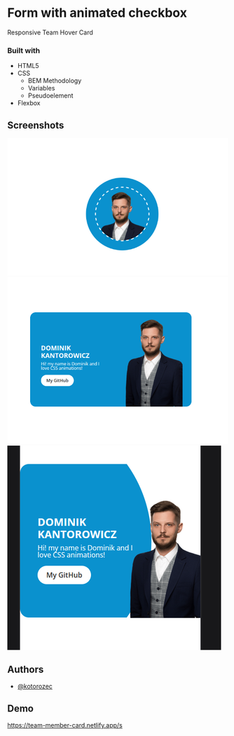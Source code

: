 # Form with animated checkbox

Responsive Team Hover Card

### Built with

-   HTML5
-   CSS
    -   BEM Methodology
    -   Variables
    -   Pseudoelement
-   Flexbox

## Screenshots

![Starting position - desktop](../Responsive%20team%20hover%20card/images/screenshot-1.png)
![Hover effect - desktop](../Responsive%20team%20hover%20card/images/screenshot-2.png)
![Hover effect - mobile](../Responsive%20team%20hover%20card/images/Screenshot_mobile.png)

## Authors

-   [@kotorozec](https://github.com/kotorozec)

## Demo

https://team-member-card.netlify.app/s
